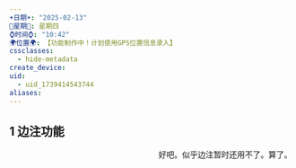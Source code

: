 ```yaml
---
☀️日期☀️: "2025-02-13"
📆星期📆: 星期四
⌚️时间⌚️: "10:42"
🌍位置🌍: 【功能制作中！计划使用GPS位置信息录入】
cssclasses:
  - hide-metadata
create_device: 
uid:
  - uid_1739414543744
aliases:
---
```

## 1 边注功能


<p align="right" class="callout-asides">好吧。似乎边注暂时还用不了。算了。</p>

